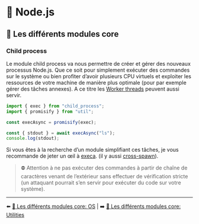 # 🐢 Node.js

## 🌟 Les différents modules core

### Child process

Le module child process va nous permettre de créer et gérer des nouveaux processus Node.js. Que ce soit pour simplement exécuter des commandes sur le système ou bien profiter d’avoir plusieurs CPU virtuels et exploiter les ressources de votre machine de manière plus optimale (pour par exemple gérer des tâches annexes). A ce titre les [Worker threads](https://nodejs.org/api/worker_threads.html) peuvent aussi servir.


```js
import { exec } from "child_process";
import { promisify } from "util";

const execAsync = promisify(exec);

const { stdout } = await execAsync("ls");
console.log(stdout);
```

Si vous êtes à la recherche d’un module simplifiant ces tâches, je vous recommande de jeter un œil à [execa](https://github.com/sindresorhus/execa#readme). (il y aussi [cross-spawn](https://github.com/moxystudio/node-cross-spawn)).

> ⛔ Attention à ne pas exécuter des commandes à partir de chaîne de caractères venant de l’extérieur sans effectuer de vérification stricte (un attaquant pourrait s’en servir pour exécuter du code sur votre système).

---

⬅️ [🌟 Les différents modules core: OS](./7-os.md) |
➡️ [🌟 Les différents modules core: Utilities](./9-utilities.md)

